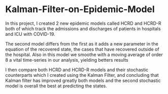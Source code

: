 # Kalman-Filter-on-Epidemic-Model

In this project, I created 2 new epidemic models called HCRD and HCRD-R both of which track the admissions and discharges of patients in hospitals and ICU with COVID-19.

The second model differs from the first as it adds a new parameter in the equation of the recovered state, the cases that have recovered outside of the hospital. Also in this model we smoothe with a moving average of order 8 a vital time-series in our analysis, yielding betters results   

I then compare both HCRD and HCRD-R models and their stochastic counterparts which I created using the Kalman Filter, and concluding that Kalman filter has improved greatly both models and the second stochastic model is overall the best at predicting the states.

